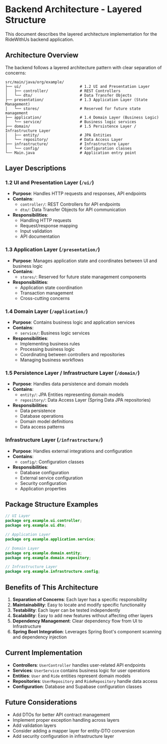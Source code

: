 # Backend Architecture - Layered Structure

This document describes the layered architecture implementation for the RideWithUs backend application.

## Architecture Overview

The backend follows a layered architecture pattern with clear separation of concerns:

```
src/main/java/org/example/
├── ui/                          # 1.2 UI and Presentation Layer
│   ├── controller/              # REST Controllers
│   └── dto/                     # Data Transfer Objects
├── presentation/                # 1.3 Application Layer (State Management)
│   └── stores/                  # Reserved for future state management
├── application/                 # 1.4 Domain Layer (Business Logic)
│   └── service/                 # Business logic services
├── domain/                      # 1.5 Persistence Layer / Infrastructure Layer
│   ├── entity/                  # JPA Entities
│   └── repository/              # Data Access Layer
├── infrastructure/              # Infrastructure Layer
│   └── config/                  # Configuration classes
└── Main.java                    # Application entry point
```

## Layer Descriptions

### 1.2 UI and Presentation Layer (`/ui/`)
- **Purpose**: Handles HTTP requests and responses, API endpoints
- **Contains**:
  - `controller/`: REST Controllers for API endpoints
  - `dto/`: Data Transfer Objects for API communication
- **Responsibilities**:
  - Handling HTTP requests
  - Request/response mapping
  - Input validation
  - API documentation

### 1.3 Application Layer (`/presentation/`)
- **Purpose**: Manages application state and coordinates between UI and business logic
- **Contains**:
  - `stores/`: Reserved for future state management components
- **Responsibilities**:
  - Application state coordination
  - Transaction management
  - Cross-cutting concerns

### 1.4 Domain Layer (`/application/`)
- **Purpose**: Contains business logic and application services
- **Contains**:
  - `service/`: Business logic services
- **Responsibilities**:
  - Implementing business rules
  - Processing business logic
  - Coordinating between controllers and repositories
  - Managing business workflows

### 1.5 Persistence Layer / Infrastructure Layer (`/domain/`)
- **Purpose**: Handles data persistence and domain models
- **Contains**:
  - `entity/`: JPA Entities representing domain models
  - `repository/`: Data Access Layer (Spring Data JPA repositories)
- **Responsibilities**:
  - Data persistence
  - Database operations
  - Domain model definitions
  - Data access patterns

### Infrastructure Layer (`/infrastructure/`)
- **Purpose**: Handles external integrations and configuration
- **Contains**:
  - `config/`: Configuration classes
- **Responsibilities**:
  - Database configuration
  - External service configuration
  - Security configuration
  - Application properties

## Package Structure Examples

```java
// UI Layer
package org.example.ui.controller;
package org.example.ui.dto;

// Application Layer
package org.example.application.service;

// Domain Layer
package org.example.domain.entity;
package org.example.domain.repository;

// Infrastructure Layer
package org.example.infrastructure.config;
```

## Benefits of This Architecture

1. **Separation of Concerns**: Each layer has a specific responsibility
2. **Maintainability**: Easy to locate and modify specific functionality
3. **Testability**: Each layer can be tested independently
4. **Scalability**: Easy to add new features without affecting other layers
5. **Dependency Management**: Clear dependency flow from UI to Infrastructure
6. **Spring Boot Integration**: Leverages Spring Boot's component scanning and dependency injection

## Current Implementation

- **Controllers**: `UserController` handles user-related API endpoints
- **Services**: `UserService` contains business logic for user operations
- **Entities**: `User` and `Ride` entities represent domain models
- **Repositories**: `UserRepository` and `RideRepository` handle data access
- **Configuration**: Database and Supabase configuration classes

## Future Considerations

- Add DTOs for better API contract management
- Implement proper exception handling across layers
- Add validation layers
- Consider adding a mapper layer for entity-DTO conversion
- Add security configuration in infrastructure layer

